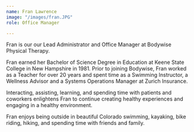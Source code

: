 ```yaml
---
name: Fran Lawrence
image: "/images/fran.JPG"
role: Office Manager

---
```

Fran is our our Lead Administrator and Office Manager at Bodywise Physical Therapy.

Fran earned her Bachelor of Science Degree in Education at Keene State College in New Hampshire in 1981. Prior to joining Bodywise, Fran worked as a Teacher for over 20 years and spent time as a Swimming Instructor, a Wellness Advisor and a Systems Operations Manager at Zurich Insurance.

Interacting, assisting, learning, and spending time with patients and coworkers enlightens Fran to continue creating healthy experiences and engaging in a healthy environment.

Fran enjoys being outside in beautiful Colorado swimming, kayaking, bike riding, hiking, and spending time with friends and family.